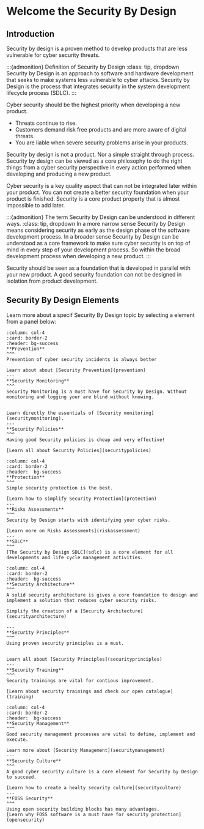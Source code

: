# Welcome the Security By Design

## Introduction 

Security by design is a proven method to develop products that are less vulnerable for cyber security threats.

:::{admonition} Definition of Security by Design
:class: tip, dropdown
Security by Design is an approach to software and hardware development that seeks to make systems less vulnerable to cyber attacks. Security by Design is the process that integrates security in the system development lifecycle process (SDLC).
:::



Cyber security should be the highest priority when developing a new product. 
* Threats continue to rise.
* Customers demand risk free products and are more aware of digital threats.
* You are liable when severe security problems arise in your products.

Security by design is not a product. Nor a simple straight through process. Security by design can be viewed as a core philosophy to do the right things from a cyber security perspective in every action performed when developing and producing a new product. 

Cyber security is a key quality aspect that can not be integrated later within your product. You can not create a better security foundation when your product is finished. Security is a core product property that is almost impossible to add later. 

:::{admonition} The term Security by Design can be understood in different ways. 
:class: tip, dropdown
 In a more narrow sense Security by Design means considering security as early as the design phase of the software development process. In a broader sense Security by Design can be understood as a core framework to make sure cyber security is on top of mind in every step of your development process. So within the broad development process when developing a new product.
:::


Security should be seen as a foundation that is developed in parallel with your new product. A good security foundation can not be designed in isolation from product development.


## Security By Design Elements


Learn more about a specif Security By Design topic by selecting a element from a panel below:

````{panels}
:column: col-4
:card: border-2
:header: bg-success
**Prevention**
^^^
Prevention of cyber security incidents is always better 

Learn about about [Security Prevention](prevention)
---
**Security Monitoring**
^^^
Security Monitoring is a must have for Security by Design. Without monitoring and logging your are blind without knowing.


Learn directly the essentials of [Security monitoring](securitymonitoring). 
---
**Security Policies**
^^^
Having good Security policies is cheap and very effective!

[Learn all about Security Policies](securitypolicies)
````

````{panels}
:column: col-4
:card: border-2
:header:  bg-success
**Protection**
^^^
Simple security protection is the best. 

[Learn how to simplify Security Protection](protection)
---
**Risks Assessments**
^^^
Security by Design starts with identifying your cyber risks.

[Learn more on Risks Assessments](riskassessment)
---
**SDLC**
^^^
[The Security by Design SDLC](sdlc) is a core element for all developments and life cycle management activities.

````


````{panels}
:column: col-4
:card: border-2
:header:  bg-success
**Security Architecture**
^^^
A solid security architecture is gives a core foundation to design and implement a solution that reduces cyber security risks.

Simplify the creation of a [Security Architecture](securityarchitecture)

---
**Security Principles**
^^^
Using proven security principles is a must. 


Learn all about [Security Principles](securityprinciples)
---
**Security Training**
^^^
Security trainings are vital for contious improvement.

[Learn about security trainings and check our open catalogue](training)
````



````{panels}
:column: col-4
:card: border-2
:header:  bg-success
**Security Management**
^^^
Good security management processes are vital to define, implement and execute.

Learn more about [Security Management](securitymanagement)
---
**Security Culture**
^^^
A good cyber security culture is a core element for Security by Design to succeed. 

[Learn how to create a healty security culture](securityculture)
---
**FOSS Security**
^^^
Using open security building blocks has many advantages.
[Learn why FOSS software is a must have for security protection](opensecurity)
````